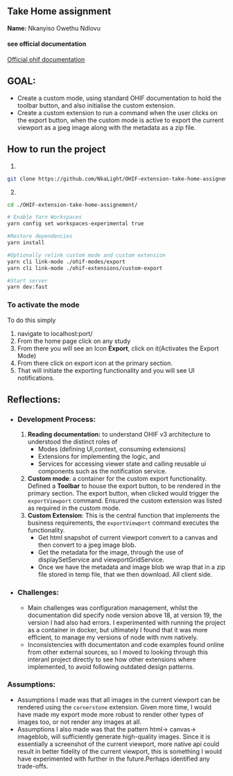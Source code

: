 ## Take Home assignment
<strong>Name: </strong> Nkanyiso Owethu Ndlovu


#### see official documentation
[Official ohif documentation](https://github.com/OHIF/Viewers?tab=readme-ov-file)

## GOAL:
- Create a custom mode, using standard OHIF documentation to hold the toolbar button, and also initialise the custom extension.
- Create a custom extension to run a command when the user clicks on the export button, when the custom mode is active to export the current viewport as a jpeg image along with the metadata as a zip file. 


## How to run the project
1. 
```bash
git clone https://github.com/NkaLight/OHIF-extension-take-home-assignement.git
```
2. 
```bash
cd ./OHIF-extension-take-home-assignement/

# Enable Yarn Workspaces
yarn config set workspaces-experimental true

#Restore dependencies
yarn install 

#Optionally relink custom mode and custom extension
yarn cli link-mode ./ohif-modes/export
yarn cli link-mode ./ohif-extensions/custom-export

#Start server
yarn dev:fast
```   

### To activate the mode
To do this simply
1. navigate to localhost:port/
2. From the home page click on any study
3. From there you will see an Icon <strong>Export</strong>, click on it(Activates the Export Mode)
4. From there click on export icon at the primary section.
5. That will initiate the exporting functionality and you will see UI notifications.

## Reflections:
- ### Development Process:
  1. <strong>Reading documentation:</strong> to understand OHIF v3 architecture to understood the distinct roles of 
     - Modes (defining UI,context, consuming extensions) 
     - Extensions for implementing the logic, and 
     - Services for accessing viewer state and calling reusable ui components such as the notification service.
  2. <strong>Custom mode</strong>: a container for the custom export functionality. Defined a <strong>Toolbar</strong> to house the export button, to be rendered in the primary section. The export button, when clicked would trigger the  `exportViewport` command. Ensured the custom extension was listed as required in the custom mode.
  3. <strong>Custom Extension</strong>: This is the central function that implements the business requirements, the `exportViewport` command executes the functionality.
     - Get html snapshot of current viewport  convert to a canvas and then convert to a jpeg image blob.
     - Get the metadata for the image, through the use of displaySetService and viewportGridService. 
     - Once we have the metadata and image blob we wrap that in a zip file stored in temp file, that we then download. All client side.  

- ### Challenges:
  - Main challenges was configuration management, whilst the documentation did specify node version above 18, at version 19, the version I had also had errors. I experimented with running the project as a container in docker, but ultimately I found that it was more efficient, to manage my versions of node with nvm natively.
  - Inconsistencies with documentaton and code examples found online from other external sources, so I moved to looking through this interanl project directly to see how other extensions where implemented, to avoid following outdated design patterns.

### Assumptions:
-  Assumptions I made was that all images in the current viewport can be rendered using the `cornerstone` extension. Given more time, I would have made my export mode more robust to render other types of images too, or not render any images at all. 
-  Assumptions I also made was that the pattern html-> canvas-> imageblob, will sufficiently generate high-quality images. Since it is essentially a screenshot of the current viewport, more native api could result in better fidelity of the current viewport, this is something I would have experimented with further in the future.Perhaps identified any trade-offs.

